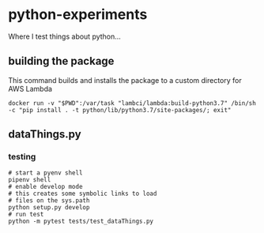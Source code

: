 # python-experiments

Where I test things about python...

## building the package

This command builds and installs the package to a custom directory for AWS Lambda

```shell
docker run -v "$PWD":/var/task "lambci/lambda:build-python3.7" /bin/sh -c "pip install . -t python/lib/python3.7/site-packages/; exit"
```

## dataThings.py

### testing

```shell
# start a pyenv shell
pipenv shell
# enable develop mode
# this creates some symbolic links to load 
# files on the sys.path
python setup.py develop
# run test
python -m pytest tests/test_dataThings.py
```

